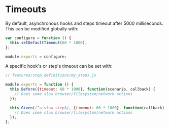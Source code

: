 # Timeouts

By default, asynchronous hooks and steps timeout after 5000 milliseconds.
This can be modified globally with:

```js
var configure = function () {
  this.setDefaultTimeout(60 * 1000);
};

module.exports = configure;
```

A specific hook's or step's timeout can be set with:

```js
// features/step_definitions/my_steps.js

module.exports = function () {
  this.Before({timeout: 60 * 1000}, function(scenario, callback) {
    // Does some slow browser/filesystem/network actions
  });

  this.Given(/^a slow step$/, {timeout: 60 * 1000}, function(callback) {
    // Does some slow browser/filesystem/network actions
  });
};
```
